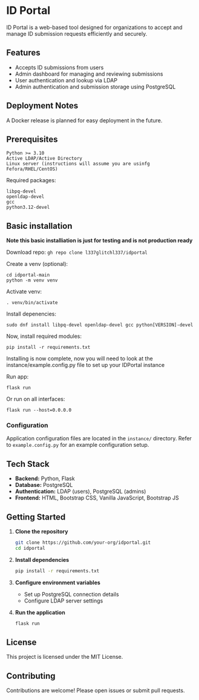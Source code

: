 # ID Portal

ID Portal is a web-based tool designed for organizations to accept and manage ID submission requests efficiently and securely.

## Features

- Accepts ID submissions from users
- Admin dashboard for managing and reviewing submissions
- User authentication and lookup via LDAP
- Admin authentication and submission storage using PostgreSQL

## Deployment Notes

A Docker release is planned for easy deployment in the future.

## Prerequisites
```
Python >= 3.10
Active LDAP/Active Directory
Linux server (instructions will assume you are usinfg Fefora/RHEL/CentOS)
````

Required packages:

```
libpq-devel 
openldap-devel 
gcc 
python3.12-devel
```

## Basic installation

**Note this basic installiation is just for testing and is not production ready**

Download repo:
```gh repo clone l337glitchl337/idportal```

Create a venv (optional):

```
cd idportal-main
python -m venv venv
```

Activate venv:

```
. venv/bin/activate
```

Install depenencies:

```
sudo dnf install libpq-devel openldap-devel gcc python[VERSION]-devel
```

Now, install required modules:

```
pip install -r requirements.txt
```

Installing is now complete, now you will need to look at the instance/example.config.py file to set up your IDPortal instance

Run app:

```
flask run
```

Or run on all interfaces:

```
flask run --host=0.0.0.0
```


### Configuration

Application configuration files are located in the `instance/` directory. Refer to `example.config.py` for an example configuration setup.
## Tech Stack

- **Backend:** Python, Flask
- **Database:** PostgreSQL
- **Authentication:** LDAP (users), PostgreSQL (admins)
- **Frontend:** HTML, Bootstrap CSS, Vanilla JavaScript, Bootstrap JS

## Getting Started

1. **Clone the repository**
    ```bash
    git clone https://github.com/your-org/idportal.git
    cd idportal
    ```

2. **Install dependencies**
    ```bash
    pip install -r requirements.txt
    ```

3. **Configure environment variables**
    - Set up PostgreSQL connection details
    - Configure LDAP server settings

4. **Run the application**
    ```bash
    flask run
    ```

## License

This project is licensed under the MIT License.

## Contributing

Contributions are welcome! Please open issues or submit pull requests.
